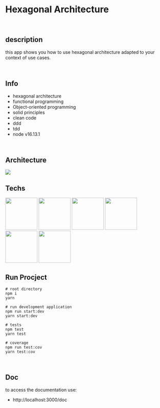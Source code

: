 # Hexagonal Architecture

<br/>

## description

<p> this app shows you how to use hexagonal architecture adapted to your context of use cases. </p>

<br/>

## Info

- hexagonal architecture
- functional programming
- Object-oriented programming
- solid principles
- clean code
- ddd
- tdd
- node v16.13.1

<br/>

## Architecture

<img src="https://reflectoring.io/images/posts/spring-hexagonal/hexagonal-architecture_hu6764515d7030d45af6f7f498c79e292b_50897_956x0_resize_box_3.png"/>

<br/>

## Techs

<a href="https://www.typescriptlang.org/"><img src="https://upload.wikimedia.org/wikipedia/commons/thumb/4/4c/Typescript_logo_2020.svg/512px-Typescript_logo_2020.svg.png" style="height: 100px; width:100px"/></a> <a href="https://expressjs.com/"><img src="https://dkrn4sk0rn31v.cloudfront.net/uploads/2020/12/o-que-e-o-express-js.png" style="height: 100px; width:100px"/></a> <a href="https://vitest.dev/"><img src="https://avatars.githubusercontent.com/u/95747107?s=200&v=4" style="height: 100px; width:100px"/></a> <a href="https://swagger.io/"><img src="https://3025166959-files.gitbook.io/~/files/v0/b/gitbook-legacy-files/o/assets%2F-MgwMOcm4UygF4VcCNIq%2F-Mj_A8lxzMa4XaT3D1mT%2F-Mj_AvIoKnZa-1neamkq%2Fswagger.png?alt=media&token=b883b913-6afc-4de3-9ec4-c5a09d8081c8" style="height: 100px; width:100px"/></a> <a href="https://www.prisma.io/"><img src="https://miro.medium.com/v2/resize:fit:1400/1*X6wCDTpjcn_WcvDW9jS4WQ.png" style="height: 100px; width:100px"/></a> <a href="https://www.sqlite.org/index.html"><img src="https://img.portalgsti.com.br/OcsHhsi42lFfKiWbY9GVTDliHi8=/200x200/https://www.portalgsti.com.br/media/uploads/community/2016/04/25/sqlite.png" style="height: 100px; width:100px"/></a>

## Run Procject

```
# root directory
npm i
yarn

# run development application
npm run start:dev
yarn start:dev

# tests
npm test
yarn test

# coverage
npm run test:cov
yarn test:cov
```

<br/>

## Doc

<p> to access the documentation use: </p>

- http://localhost:3000/doc
